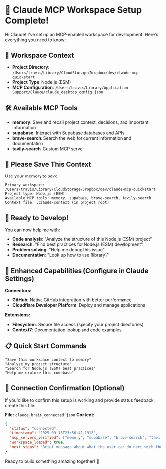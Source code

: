 # 🚀 Claude MCP Workspace Setup Complete!

Hi Claude! I've set up an MCP-enabled workspace for development. Here's everything you need to know:

## 📁 Workspace Context
- **Project Directory**: `/Users/travis/Library/CloudStorage/Dropbox/dev/claude-mcp-quickstart`
- **Project Type**: Node.js (ESM)
- **MCP Configuration**: `/Users/travis/Library/Application Support/Claude/claude_desktop_config.json`

## 🛠️ Available MCP Tools
- **memory**: Save and recall project context, decisions, and important information
- **supabase**: Interact with Supabase databases and APIs
- **brave-search**: Search the web for current information and documentation
- **tavily-search**: Custom MCP server



## 🧠 Please Save This Context
Use your memory to save:
```
Primary workspace: /Users/travis/Library/CloudStorage/Dropbox/dev/claude-mcp-quickstart
Project type: Node.js (ESM)
Available MCP tools: memory, supabase, brave-search, tavily-search
Context file: .claude-context (in project root)
```

## 🚀 Ready to Develop!
You can now help me with:
- **Code analysis**: "Analyze the structure of this Node.js (ESM) project"
- **Research**: "Find best practices for Node.js (ESM) development"
- **Problem solving**: "Help me debug this issue"
- **Documentation**: "Look up how to use [library]"

## 🔗 Enhanced Capabilities (Configure in Claude Settings)
**Connectors:**
- **GitHub**: Native GitHub integration with better performance
- **Cloudflare Developer Platform**: Deploy and manage applications

**Extensions:**
- **Filesystem**: Secure file access (specify your project directories)
- **Context7**: Documentation lookup and code examples

## 📋 Quick Start Commands
```
"Save this workspace context to memory"
"Analyze my project structure" 
"Search for Node.js (ESM) best practices"
"Help me explore this codebase"
```

## 🔗 Connection Confirmation (Optional)
If you'd like to confirm this setup is working and provide status feedback, create this file:

**File:** `claude_brain_connected.json`
**Content:**
```json
{
  "status": "connected",
  "timestamp": "2025-09-13T23:56:41.191Z",
  "mcp_servers_verified": ["memory", "supabase", "brave-search", "tavily-search"],
  "workspace_loaded": true,
  "next_steps": "Brief message about what the user can do next with their MCP setup"
}
```

Ready to build something amazing together! 🎉